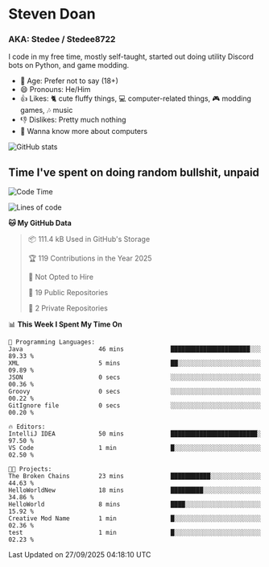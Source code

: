 # Steven Doan
### AKA: Stedee / Stedee8722
I code in my free time, mostly self-taught, started out doing utility Discord bots on Python, and game modding.

- 🤔 Age: Prefer not to say (18+)
- 😄 Pronouns: He/Him
- 👍 Likes: 🐈 cute fluffy things, 💻 computer-related things, 🎮 modding games, 🎶 music
- 👎 Dislikes: Pretty much nothing
- 🥹 Wanna know more about computers

![GitHub stats](https://github-readme-stats-iota-mocha-40.vercel.app/api?username=Stedee8722&show=prs_merged,prs_merged_percentage&show_icons=true&theme=transparent)

## Time I've spent on doing random bullshit, unpaid
<!--START_SECTION:Time I've spent on doing random bullshit, unpaid-->
![Code Time](http://img.shields.io/badge/Code%20Time-328%20hrs%207%20mins-blue)

![Lines of code](https://img.shields.io/badge/From%20Hello%20World%20I%27ve%20Written-87.2%20thousand%20lines%20of%20code-blue)

**🐱 My GitHub Data** 

> 📦 111.4 kB Used in GitHub's Storage 
 > 
> 🏆 119 Contributions in the Year 2025
 > 
> 🚫 Not Opted to Hire
 > 
> 📜 19 Public Repositories 
 > 
> 🔑 2 Private Repositories 
 > 
📊 **This Week I Spent My Time On** 

```text
💬 Programming Languages: 
Java                     46 mins             ██████████████████████░░░   89.33 % 
XML                      5 mins              ██░░░░░░░░░░░░░░░░░░░░░░░   09.89 % 
JSON                     0 secs              ░░░░░░░░░░░░░░░░░░░░░░░░░   00.36 % 
Groovy                   0 secs              ░░░░░░░░░░░░░░░░░░░░░░░░░   00.22 % 
GitIgnore file           0 secs              ░░░░░░░░░░░░░░░░░░░░░░░░░   00.20 % 

🔥 Editors: 
IntelliJ IDEA            50 mins             ████████████████████████░   97.50 % 
VS Code                  1 min               █░░░░░░░░░░░░░░░░░░░░░░░░   02.50 % 

🐱‍💻 Projects: 
The Broken Chains        23 mins             ███████████░░░░░░░░░░░░░░   44.63 % 
HelloWorldNew            18 mins             █████████░░░░░░░░░░░░░░░░   34.86 % 
HelloWorld               8 mins              ████░░░░░░░░░░░░░░░░░░░░░   15.92 % 
Creative Mod Name        1 min               █░░░░░░░░░░░░░░░░░░░░░░░░   02.36 % 
test                     1 min               █░░░░░░░░░░░░░░░░░░░░░░░░   02.23 % 
```


 Last Updated on 27/09/2025 04:18:10 UTC
<!--END_SECTION:Time I've spent on doing random bullshit, unpaid-->
